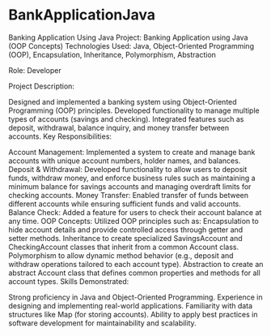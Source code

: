 # BankApplicationJava
Banking Application Using Java
Project: Banking Application using Java (OOP Concepts)
Technologies Used: Java, Object-Oriented Programming (OOP), Encapsulation, Inheritance, Polymorphism, Abstraction

Role: Developer

Project Description:

Designed and implemented a banking system using Object-Oriented Programming (OOP) principles.
Developed functionality to manage multiple types of accounts (savings and checking).
Integrated features such as deposit, withdrawal, balance inquiry, and money transfer between accounts.
Key Responsibilities:

Account Management: Implemented a system to create and manage bank accounts with unique account numbers, holder names, and balances.
Deposit & Withdrawal: Developed functionality to allow users to deposit funds, withdraw money, and enforce business rules such as maintaining a minimum balance for savings accounts and managing overdraft limits for checking accounts.
Money Transfer: Enabled transfer of funds between different accounts while ensuring sufficient funds and valid accounts.
Balance Check: Added a feature for users to check their account balance at any time.
OOP Concepts: Utilized OOP principles such as:
Encapsulation to hide account details and provide controlled access through getter and setter methods.
Inheritance to create specialized SavingsAccount and CheckingAccount classes that inherit from a common Account class.
Polymorphism to allow dynamic method behavior (e.g., deposit and withdraw operations tailored to each account type).
Abstraction to create an abstract Account class that defines common properties and methods for all account types.
Skills Demonstrated:

Strong proficiency in Java and Object-Oriented Programming.
Experience in designing and implementing real-world applications.
Familiarity with data structures like Map (for storing accounts).
Ability to apply best practices in software development for maintainability and scalability.
